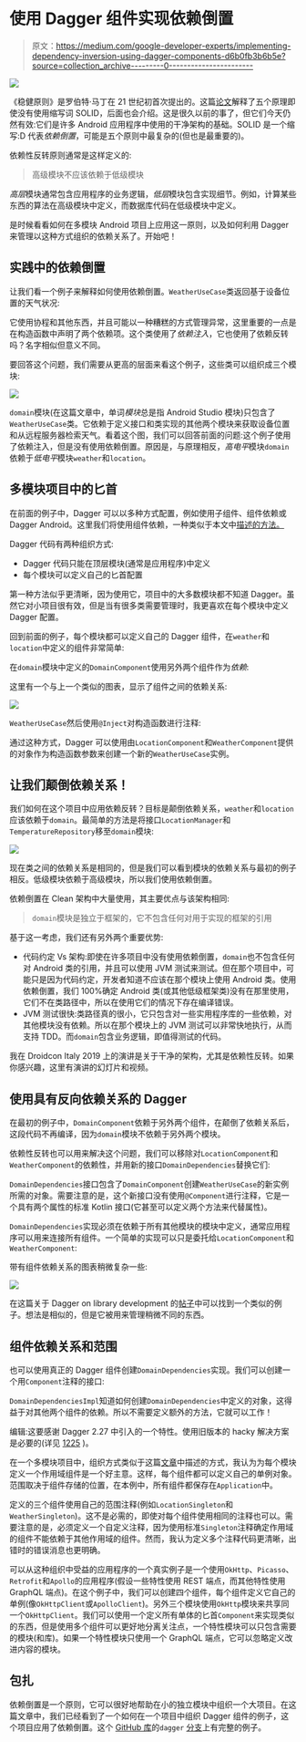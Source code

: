 # 使用 Dagger 组件实现依赖倒置

> 原文：<https://medium.com/google-developer-experts/implementing-dependency-inversion-using-dagger-components-d6b0fb3b6b5e?source=collection_archive---------0----------------------->

![](img/0fb2f098d232dd92f04f37d0663ae22a.png)

《稳健原则》是罗伯特·马丁在 21 世纪初首次提出的。这篇[论文](https://fi.ort.edu.uy/innovaportal/file/2032/1/design_principles.pdf)解释了五个原理即使没有使用缩写词 SOLID，后面也会介绍。这是很久以前的事了，但它们今天仍然有效:它们是许多 Android 应用程序中使用的干净架构的基础。SOLID 是一个缩写:D 代表*依赖倒置*，可能是五个原则中最复杂的(但也是最重要的)。

依赖性反转原则通常是这样定义的:

> 高级模块不应该依赖于低级模块

*高层*模块通常包含应用程序的业务逻辑，*低层*模块包含实现细节。例如，计算某些东西的算法在高级模块中定义，而数据库代码在低级模块中定义。

是时候看看如何在多模块 Android 项目上应用这一原则，以及如何利用 Dagger 来管理以这种方式组织的依赖关系了。开始吧！

## 实践中的依赖倒置

让我们看一个例子来解释如何使用依赖倒置。`WeatherUseCase`类返回基于设备位置的天气状况:

它使用协程和其他东西，并且可能以一种糟糕的方式管理异常，这里重要的一点是在构造函数中声明了两个依赖项。这个类使用了*依赖注入*，它也使用了依赖反转吗？名字相似但意义不同。

要回答这个问题，我们需要从更高的层面来看这个例子，这些类可以组织成三个模块:

![](img/600624b5391b7ddbebd7370ba52f5c65.png)

`domain`模块(在这篇文章中，单词*模块*总是指 Android Studio 模块)只包含了`WeatherUseCase`类。它依赖于定义接口和类实现的其他两个模块来获取设备位置和从远程服务器检索天气。看着这个图，我们可以回答前面的问题:这个例子使用了依赖注入，但是没有使用依赖倒置。原因是，与原理相反，*高电平*模块`domain`依赖于*低电平*模块`weather`和`location`。

## 多模块项目中的匕首

在前面的例子中，Dagger 可以以多种方式配置，例如使用子组件、组件依赖或 Dagger Android。这里我们将使用组件依赖，一种类似于本文中[描述的方法。](/androiddevelopers/dependency-injection-in-a-multi-module-project-1a09511c14b7)

Dagger 代码有两种组织方式:

*   Dagger 代码只能在顶层模块(通常是应用程序)中定义
*   每个模块可以定义自己的匕首配置

第一种方法似乎更清晰，因为使用它，项目中的大多数模块都不知道 Dagger。虽然它对小项目很有效，但是当有很多类需要管理时，我更喜欢在每个模块中定义 Dagger 配置。

回到前面的例子，每个模块都可以定义自己的 Dagger 组件，在`weather`和`location`中定义的组件非常简单:

在`domain`模块中定义的`DomainComponent`使用另外两个组件作为*依赖*:

这里有一个与上一个类似的图表，显示了组件之间的依赖关系:

![](img/7c541303a711f9fc52d9d4f54040848d.png)

`WeatherUseCase`然后使用`@Inject`对构造函数进行注释:

通过这种方式，Dagger 可以使用由`LocationComponent`和`WeatherComponent`提供的对象作为构造函数参数来创建一个新的`WeatherUseCase`实例。

## 让我们颠倒依赖关系！

我们如何在这个项目中应用依赖反转？目标是颠倒依赖关系，`weather`和`location`应该依赖于`domain`。最简单的方法是将接口`LocationManager`和`TemperatureRepository`移至`domain`模块:

![](img/63375317d154c243cd6bd30a7fc64393.png)

现在类之间的依赖关系是相同的，但是我们可以看到模块的依赖关系与最初的例子相反。低级模块依赖于高级模块，所以我们使用依赖倒置。

依赖倒置在 Clean 架构中大量使用，其主要优点与该架构相同:

> `domain`模块是独立于框架的，它不包含任何对用于实现的框架的引用

基于这一考虑，我们还有另外两个重要优势:

*   代码约定 Vs 架构:即使在许多项目中没有使用依赖倒置，`domain`也不包含任何对 Android 类的引用，并且可以使用 JVM 测试来测试。但在那个项目中，可能只是因为代码约定，开发者知道不应该在那个模块上使用 Android 类。使用依赖倒置，我们 100%确定 Android 类(或其他低级框架类)没有在那里使用，它们不在类路径中，所以在使用它们的情况下存在编译错误。
*   JVM 测试很快:类路径真的很小，它只包含对一些实用程序库的一些依赖，对其他模块没有依赖。所以在那个模块上的 JVM 测试可以非常快地执行，从而支持 TDD。而`domain`包含业务逻辑，即值得测试的代码。

我在 Droidcon Italy 2019 上的演讲是关于干净的架构，尤其是依赖性反转。如果你感兴趣，这里有演讲的幻灯片和视频。

## 使用具有反向依赖关系的 Dagger

在最初的例子中，`DomainComponent`依赖于另外两个组件，在颠倒了依赖关系后，这段代码不再编译，因为`domain`模块不依赖于另外两个模块。

依赖性反转也可以用来解决这个问题，我们可以移除对`LocationComponent`和`WeatherComponent`的依赖性，并用新的接口`DomainDependencies`替换它们:

`DomainDependencies`接口包含了`DomainComponent`创建`WeatherUseCase`的新实例所需的对象。需要注意的是，这个新接口没有使用`@Component`进行注释，它是一个具有两个属性的标准 Kotlin 接口(它甚至可以定义两个方法来代替属性)。

`DomainDependencies`实现必须在依赖于所有其他模块的模块中定义，通常应用程序可以用来连接所有组件。一个简单的实现可以只是委托给`LocationComponent`和`WeatherComponent`:

带有组件依赖关系的图表稍微复杂一些:

![](img/5f339efd54316fbbd72183299449def2.png)

在这篇关于 Dagger on library development 的[帖子](https://proandroiddev.com/dagger-component-dependencies-for-library-development-e2df7ce68233)中可以找到一个类似的例子。想法是相似的，但是它被用来管理稍微不同的东西。

## 组件依赖关系和范围

也可以使用真正的 Dagger 组件创建`DomainDependencies`实现。我们可以创建一个用`Component`注释的接口:

`DomainDependenciesImpl`知道如何创建`DomainDependencies`中定义的对象，这得益于对其他两个组件的依赖。所以不需要定义额外的方法，它就可以工作！

编辑:这要感谢 Dagger 2.27 中引入的一个特性。使用旧版本的 hacky 解决方案是必要的(详见 [1225](https://github.com/google/dagger/issues/1225) )。

在一个多模块项目中，组织方式类似于这篇[文章](https://jeroenmols.com/blog/2019/03/18/modularizationarchitecture/)中描述的方式，我认为为每个模块定义一个作用域组件是一个好主意。这样，每个组件都可以定义自己的单例对象。范围取决于组件存储的位置，在本例中，所有组件都保存在`Application`中。

定义的三个组件使用自己的范围注释(例如`LocationSingleton`和`WeatherSingleton`)。这不是必需的，即使对每个组件使用相同的注释也可以。需要注意的是，必须定义一个自定义注释，因为使用标准`Singleton`注释确定作用域的组件不能依赖于其他作用域的组件。然而，我认为定义多个注释代码更清晰，出错时的错误消息也更明确。

可以从这种组织中受益的应用程序的一个真实例子是一个使用`OkHttp`、`Picasso`、`Retrofit`和`Apollo`的应用程序(假设一些特性使用 REST 端点，而其他特性使用 GraphQL 端点)。在这个例子中，我们可以创建四个组件，每个组件定义它自己的单例(像`OkHttpClient`或`ApolloClient`)。另外三个模块使用`OkHttp`模块来共享同一个`OkHttpClient`。我们可以使用一个定义所有单体的匕首`Component`来实现类似的东西，但是使用多个组件可以更好地分离关注点，一个特性模块可以只包含需要的模块(和库)。如果一个特性模块只使用一个 GraphQL 端点，它可以忽略定义改进内容的模块。

## 包扎

依赖倒置是一个原则，它可以很好地帮助在小的独立模块中组织一个大项目。在这篇文章中，我们已经看到了一个如何在一个项目中组织 Dagger 组件的例子，这个项目应用了依赖倒置。这个 [GitHub 库](https://github.com/fabioCollini/CleanWeather/tree/dagger)的`dagger` [分支](https://github.com/fabioCollini/CleanWeather/tree/dagger)上有完整的例子。